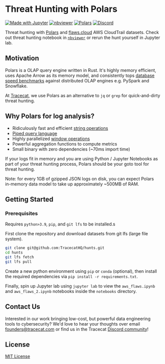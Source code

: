 # Threat Hunting with Polars

[![Made with Jupyter](https://img.shields.io/badge/Made%20with-Jupyter-orange?logo=Jupyter)](https://jupyter.org/try)
[![nbviewer](https://raw.githubusercontent.com/jupyter/design/master/logos/Badges/nbviewer_badge.svg)](https://nbviewer.org/github/TracecatHQ/hunts/blob/main/notebooks/aws_flaws.ipynb)
[![Polars](https://img.shields.io/badge/polars-%23DDD6FE.svg?logo=polars&logoColor=black)](https://github.com/pola-rs/polars)
[![Discord](https://img.shields.io/discord/1212548097624903681.svg?logo=discord&logoColor=white)](https://discord.gg/AqWkW8gJzM)

Threat hunting with [Polars](https://github.com/pola-rs/polars) and [flaws.cloud](https://summitroute.com/blog/2020/10/09/public_dataset_of_cloudtrail_logs_from_flaws_cloud/) AWS CloudTrail datasets.
Check out threat hunting notebook in [`nbviewer`](https://nbviewer.org/github/TracecatHQ/hunts/blob/main/notebooks/aws_flaws.ipynb) or rerun the hunt yourself in Jupyter lab.

## Motivation

Polars is a OLAP query engine written in Rust. It's highly memory efficient, uses Apache Arrow as its memory model, and consistently tops [database speed benchmarks](https://pola.rs/posts/benchmarks/) against distributed OLAP engines e.g. PySpark and Snowflake.

At [Tracecat](https://tracecat.com/), we use Polars as an alternative to `jq` or `grep` for quick-and-dirty threat hunting.

## Why Polars for log analysis?

- Ridiculously fast and efficient [string operations](https://pola.rs/posts/polars-string-type/)
- [Piped query language](https://docs.pola.rs/user-guide/concepts/expressions/)
- Highly parallelized [window operations](https://docs.pola.rs/user-guide/expressions/window/)
- Powerful aggregation functions to compute metrics
- Small binary with zero dependencies (~70ms import time)

If your logs fit in memory and you are using Python / Jupyter Notebooks as part of your threat hunting process, Polars should be your goto tool for threat hunting.

Note: for every 1GB of gzipped JSON logs on disk, you can expect Polars in-memory data model to take up approximately ~500MB of RAM.

## Getting Started

### Prerequisites

Requires `python>3.9`, `pip`, and `git lfs` to be installed.s

First clone the repository and download datasets from git lfs (large file system).

```bash
git clone git@github.com:TracecatHQ/hunts.git
cd hunts
git lfs fetch
git lfs pull
```

Create a new python environment using `pip` or `conda` (optional), then install the required dependencies via `pip install -r requirements.txt`.

Finally, spin up Jupyter lab using `jupyter lab` to view the `aws_flaws.ipynb` and `aws_flaws_2.ipynb` notebooks inside the `notebooks` directory.

## Contact Us

Interested in our work bringing low-cost, but powerful data engineering tools to cybersecurity? We'd love to hear your thoughts over email [founders@tracecat.com](mailto:founders@tracecat.com) or find us in the Tracecat [Discord community](https://discord.gg/AqWkW8gJzM)!

## License

[MIT License](LICENSE)
